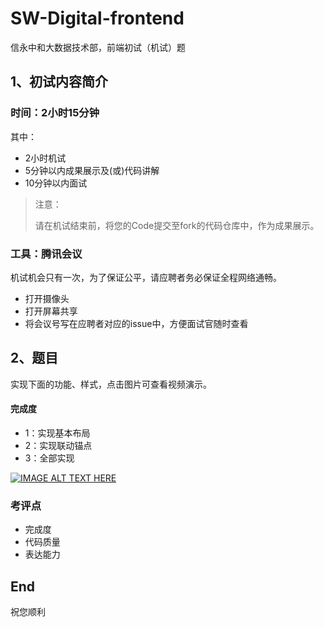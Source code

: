 # SW-Digital-frontend


信永中和大数据技术部，前端初试（机试）题

## 1、初试内容简介

### 时间：2小时15分钟

其中：

* 2小时机试
* 5分钟以内成果展示及(或)代码讲解
* 10分钟以内面试

> 注意：
> 
> 请在机试结束前，将您的Code提交至fork的代码仓库中，作为成果展示。

### 工具：腾讯会议

机试机会只有一次，为了保证公平，请应聘者务必保证全程网络通畅。

* 打开摄像头
* 打开屏幕共享
* 将会议号写在应聘者对应的issue中，方便面试官随时查看

## 2、题目

实现下面的功能、样式，点击图片可查看视频演示。

#### 完成度

* 1：实现基本布局
* 2：实现联动锚点
* 3：全部实现

[![IMAGE ALT TEXT HERE](https://sw-interview.oss-cn-beijing.aliyuncs.com/videos/%E5%B1%8F%E5%B9%95%E5%BF%AB%E7%85%A7%202020-06-30%2011.34.50.png)](https://sw-interview.oss-cn-beijing.aliyuncs.com/videos/frontend.mp4)

### 考评点

* 完成度
* 代码质量
* 表达能力

## End

祝您顺利
